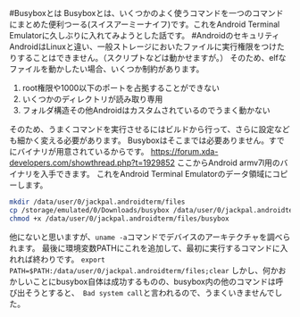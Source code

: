 #Busyboxとは
Busyboxとは、いくつかのよく使うコマンドを一つのコマンドにまとめた便利つーる(スイスアーミーナイフ)です。これをAndroid Terminal Emulatorに久しぶりに入れてみようとした話です。
#Androidのセキュリティ
AndroidはLinuxと違い、一般ストレージにおいたファイルに実行権限をつけたりすることはできません。（スクリプトなどは動かせますが。）
そのため、elfなファイルを動かしたい場合、いくつか制約があります。

1. root権限や1000以下のポートを占拠することができない
2. いくつかのディレクトリが読み取り専用
3. フォルダ構造その他Androidはカスタムされているのでうまく動かない

そのため、うまくコマンドを実行させるにはビルドから行って、さらに設定なども細かく変える必要があります。
Busyboxはそこまでは必要ありません。すでにバイナリが用意されているからです。
https://forum.xda-developers.com/showthread.php?t=1929852
ここからAndroid armv7l用のバイナリを入手できます。
これをAndroid Terminal Emulatorのデータ領域にコピーします。

```bash
mkdir /data/user/0/jackpal.androidterm/files
cp /storage/emulated/0/Downloads/busybox /data/user/0/jackpal.androidterm/files
chmod +x /data/user/0/jackpal.androidterm/files/busybox
```
他にないと思いますが、`uname -a`コマンドでデバイスのアーキテクチャを調べられます。
最後に環境変数PATHにこれを追加して、最初に実行するコマンドに入れれば終わりです。
`export PATH=$PATH:/data/user/0/jackpal.androidterm/files;clear`
しかし、何かおかしいことにbusybox自体は成功するものの、busybox内の他のコマンドは呼び出そうとすると、　`Bad system call`と言われるので、うまくいきませんでした。
